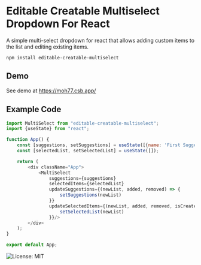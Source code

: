 # Editable Creatable Multiselect Dropdown For React

A simple multi-select dropdown for react that allows adding custom items to the list and editing existing items.

    npm install editable-creatable-multiselect

## Demo
See demo at https://moh77.csb.app/

## Example Code
```javascript
import MultiSelect from "editable-creatable-multiselect";
import {useState} from "react";

function App() {
    const [suggestions, setSuggestions] = useState([{name: 'First Suggestion'}, {name: 'Second Suggestion'}]);
    const [selectedList, setSelectedList] = useState([]);

    return (
        <div className="App">
            <MultiSelect
                suggestions={suggestions}
                selectedItems={selectedList}
                updateSuggestions={(newList, added, removed) => {
                    setSuggestions(newList)
                }}
                updateSelectedItems={(newList, added, removed, isCreated) => {
                    setSelectedList(newList)
                }}/>
        </div>
    );
}

export default App;
```

![License: MIT](https://img.shields.io/badge/License-MIT-blue.svg)
